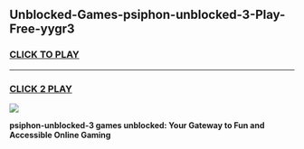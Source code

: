 
## Unblocked-Games-psiphon-unblocked-3-Play-Free-yygr3
<h3>
<a href="https://premium76.site?title=psiphon-unblocked-3&ref=10A">CLICK TO PLAY</a></h3>
<hr>

<h3>
<a href="https://premium76.site?title=psiphon-unblocked-3&ref=10A">CLICK 2 PLAY</a>
  
</h3>

<a href="https://premium76.site?title=psiphon-unblocked-3&ref=10A"><img src="https://clearcache.store/games.png"></a>


**psiphon-unblocked-3 games unblocked: Your Gateway to Fun and Accessible Online Gaming**
